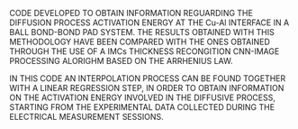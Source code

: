 CODE DEVELOPED TO OBTAIN INFORMATION REGUARDING THE DIFFUSION PROCESS ACTIVATION ENERGY AT THE Cu-Al INTERFACE IN A 
BALL BOND-BOND PAD SYSTEM. THE RESULTS OBTAINED WITH THIS METHODOLOGY HAVE BEEN COMPARED WITH THE ONES OBTAINED THROUGH
THE USE OF A IMCs THICKNESS RECONGITION CNN-IMAGE PROCESSING ALORIGHM BASED ON THE ARRHENIUS LAW.

IN THIS CODE AN INTERPOLATION PROCESS CAN BE FOUND TOGETHER WITH A LINEAR REGRESSION STEP, IN ORDER TO OBTAIN INFORMATION
ON THE ACTIVATION ENERGY INVOLVED IN THE DIFFUSIVE PROCESS, STARTING FROM THE EXPERIMENTAL DATA COLLECTED DURING THE ELECTRICAL
MEASUREMENT SESSIONS.
